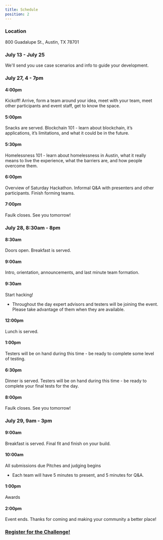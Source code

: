 ```yaml
---
title: Schedule
position: 2
---
```


### Location
800 Guadalupe St., Austin, TX 78701

### July 13 - July 25
We'll send you use case scenarios and info to guide your development.

### July 27, 4 - 7pm

#### 4:00pm
Kickoff! Arrive, form a team around your idea, meet with your team, meet other participants and event staff, get to know the space.

#### 5:00pm
Snacks are served.
Blockchain 101 - learn about blockchain, it’s applications, it’s limitations, and what it could be in the future.

#### 5:30pm
Homelessness 101 - learn about homelessness in Austin, what it really means to live the experience, what the barriers are, and how people overcome them.

#### 6:00pm
Overview of Saturday Hackathon. Informal Q&A with presenters and other participants. Finish forming teams.

#### 7:00pm
Faulk closes. See you tomorrow!

### July 28, 8:30am - 8pm

#### 8:30am
Doors open.
Breakfast is served.

#### 9:00am
Intro, orientation, announcements, and last minute team formation.

#### 9:30am
Start hacking!

* Throughout the day expert advisors and testers will be joining the event. Please take advantage of them when they are available.

#### 12:00pm
Lunch is served.

#### 1:00pm
Testers will be on hand during this time - be ready to complete some level of testing.

#### 6:30pm
Dinner is served.
Testers will be on hand during this time - be ready to complete your final tests for the day.

#### 8:00pm
Faulk closes. See you tomorrow!


### July 29, 9am - 3pm

#### 9:00am
Breakfast is served.
Final fit and finish on your build.

#### 10:00am
All submissions due
Pitches and judging begins
* Each team will have 5 minutes to present, and 5 minutes for Q&A.

#### 1:00pm
Awards

#### 2:00pm
Event ends. Thanks for coming and making your community a better place!


### [Register for the Challenge!](https://www.eventbrite.com/e/the-mayors-blockchain-challenge-tickets-48004157728?aff=Website)
